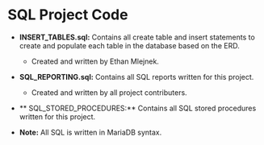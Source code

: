 # SQL Project Code
- **INSERT_TABLES.sql:** Contains all create table and insert statements to create and populate each table in the database based on the ERD. 
  - Created and written by Ethan Mlejnek.

- **SQL_REPORTING.sql:** Contains all SQL reports written for this project. 
    - Created and written by all project contributers.
  
- ** SQL_STORED_PROCEDURES:** Contains all SQL stored procedures written for this project.
  
- **Note:** All SQL is written in MariaDB syntax. 
